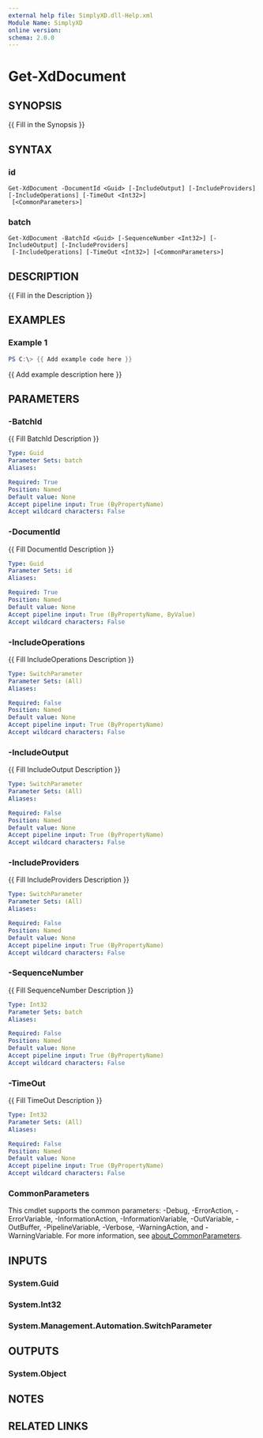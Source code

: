 ```yaml
---
external help file: SimplyXD.dll-Help.xml
Module Name: SimplyXD
online version:
schema: 2.0.0
---
```


# Get-XdDocument

## SYNOPSIS
{{ Fill in the Synopsis }}

## SYNTAX

### id
```
Get-XdDocument -DocumentId <Guid> [-IncludeOutput] [-IncludeProviders] [-IncludeOperations] [-TimeOut <Int32>]
 [<CommonParameters>]
```

### batch
```
Get-XdDocument -BatchId <Guid> [-SequenceNumber <Int32>] [-IncludeOutput] [-IncludeProviders]
 [-IncludeOperations] [-TimeOut <Int32>] [<CommonParameters>]
```

## DESCRIPTION
{{ Fill in the Description }}

## EXAMPLES

### Example 1
```powershell
PS C:\> {{ Add example code here }}
```

{{ Add example description here }}

## PARAMETERS

### -BatchId
{{ Fill BatchId Description }}

```yaml
Type: Guid
Parameter Sets: batch
Aliases:

Required: True
Position: Named
Default value: None
Accept pipeline input: True (ByPropertyName)
Accept wildcard characters: False
```

### -DocumentId
{{ Fill DocumentId Description }}

```yaml
Type: Guid
Parameter Sets: id
Aliases:

Required: True
Position: Named
Default value: None
Accept pipeline input: True (ByPropertyName, ByValue)
Accept wildcard characters: False
```

### -IncludeOperations
{{ Fill IncludeOperations Description }}

```yaml
Type: SwitchParameter
Parameter Sets: (All)
Aliases:

Required: False
Position: Named
Default value: None
Accept pipeline input: True (ByPropertyName)
Accept wildcard characters: False
```

### -IncludeOutput
{{ Fill IncludeOutput Description }}

```yaml
Type: SwitchParameter
Parameter Sets: (All)
Aliases:

Required: False
Position: Named
Default value: None
Accept pipeline input: True (ByPropertyName)
Accept wildcard characters: False
```

### -IncludeProviders
{{ Fill IncludeProviders Description }}

```yaml
Type: SwitchParameter
Parameter Sets: (All)
Aliases:

Required: False
Position: Named
Default value: None
Accept pipeline input: True (ByPropertyName)
Accept wildcard characters: False
```

### -SequenceNumber
{{ Fill SequenceNumber Description }}

```yaml
Type: Int32
Parameter Sets: batch
Aliases:

Required: False
Position: Named
Default value: None
Accept pipeline input: True (ByPropertyName)
Accept wildcard characters: False
```

### -TimeOut
{{ Fill TimeOut Description }}

```yaml
Type: Int32
Parameter Sets: (All)
Aliases:

Required: False
Position: Named
Default value: None
Accept pipeline input: True (ByPropertyName)
Accept wildcard characters: False
```

### CommonParameters
This cmdlet supports the common parameters: -Debug, -ErrorAction, -ErrorVariable, -InformationAction, -InformationVariable, -OutVariable, -OutBuffer, -PipelineVariable, -Verbose, -WarningAction, and -WarningVariable. For more information, see [about_CommonParameters](http://go.microsoft.com/fwlink/?LinkID=113216).

## INPUTS

### System.Guid

### System.Int32

### System.Management.Automation.SwitchParameter

## OUTPUTS

### System.Object
## NOTES

## RELATED LINKS

